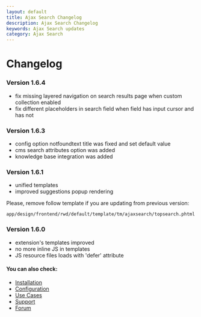 ```yaml
---
layout: default
title: Ajax Search Changelog
description: Ajax Search Changelog
keywords: Ajax Search updates
category: Ajax Search
---
```


# Changelog

### Version 1.6.4

 -  fix missing layered navigation on search results page when custom
    collection enabled
 -  fix different placeholders in search field when field has input cursor and
    has not

### Version 1.6.3

 -  config option notfoundtext title was fixed and set default value
 -  cms search attributes option was added
 -  knowledge base integration was added

### Version 1.6.1

 -  unified templates
 -  improved suggestions popup rendering

Please, remove follow template if you are updating from previous version:

```
app/design/frontend/rwd/default/template/tm/ajaxsearch/topsearch.phtml
```

### Version 1.6.0

 -  extension's templates improved
 -  no more inline JS in templates
 -  JS resource files loads with 'defer' attribute

#### You can also check:

*   [Installation](../installation/)
*   [Configuration](../configuration/)
*   [Use Cases](../use-cases/)
*   [Support](https://swissuplabs.com/contacts/)
*   [Forum](https://swissuplabs.com/magento-forum/)
